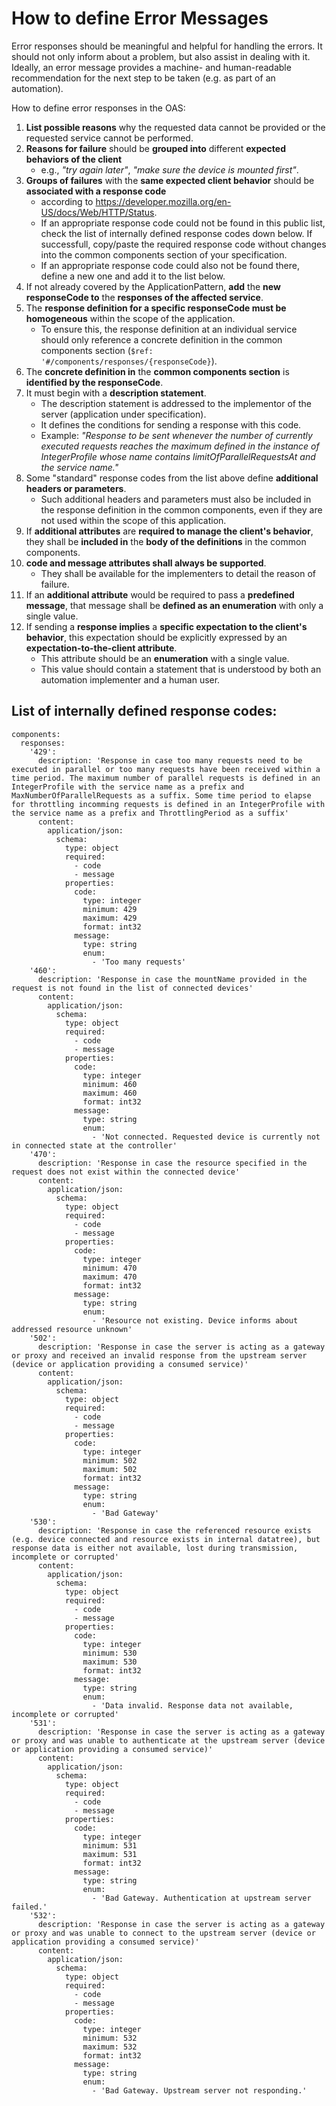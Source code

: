 # How to define Error Messages

Error responses should be meaningful and helpful for handling the errors.
It should not only inform about a problem, but also assist in dealing with it.
Ideally, an error message provides a machine- and human-readable recommendation for the next step to be taken (e.g. as part of an automation).

How to define error responses in the OAS:
1. **List possible reasons** why the requested data cannot be provided or the requested service cannot be performed.
2. **Reasons for failure** should be **grouped into** different **expected behaviors of the client**
    - e.g., *"try again later"*, *"make sure the device is mounted first"*.
3. **Groups of failures** with the **same expected client behavior** should be **associated with a response code** 
    - according to https://developer.mozilla.org/en-US/docs/Web/HTTP/Status.
    - If an appropriate response code could not be found in this public list, check the list of internally defined response codes down below. If successfull, copy/paste the required response code without changes into the common components section of your specification.
    - If an appropriate response code could also not be found there, define a new one and add it to the list below.  
4. If not already covered by the ApplicationPattern, **add** the **new responseCode to** the **responses of the affected service**.
5. The **response definition for a specific responseCode must be homogeneous** within the scope of the application.  
    - To ensure this, the response definition at an individual service should only reference a concrete definition in the common components section (`$ref: '#/components/responses/{responseCode}`).
6. The **concrete definition in** the **common components section** is **identified by the responseCode**.
7. It must begin with a **description statement**. 
    - The description statement is addressed to the implementor of the server (application under specification). 
    - It defines the conditions for sending a response with this code. 
    - Example: *"Response to be sent whenever the number of currently executed requests reaches the maximum defined in the instance of IntegerProfile whose name contains limitOfParallelRequestsAt and the service name."*
6. Some "standard" response codes from the list above define **additional headers or parameters**.
     - Such additional headers and parameters must also be included in the response definition in the common components, even if they are not used within the scope of this application.
7. If **additional attributes** are **required to manage the client's behavior**, they shall be **included in** the **body of the definitions** in the common components.
8. **code and message attributes shall always be supported**. 
     - They shall be available for the implementers to detail the reason of failure.
9. If an **additional attribute** would be required to pass a **predefined message**, that message shall be **defined as an enumeration** with only a single value.
10. If sending a **response implies** a **specific expectation to the client's behavior**, this expectation should be explicitly expressed by an **expectation-to-the-client attribute**. 
     - This attribute should be an **enumeration** with a single value. 
     - This value should contain a statement that is understood by both an automation implementer and a human user.

## List of internally defined response codes:
```
components:
  responses:
    '429':
      description: 'Response in case too many requests need to be executed in parallel or too many requests have been received within a time period. The maximum number of parallel requests is defined in an IntegerProfile with the service name as a prefix and MaxNumberOfParallelRequests as a suffix. Some time period to elapse for throttling incomming requests is defined in an IntegerProfile with the service name as a prefix and ThrottlingPeriod as a suffix'
      content:
        application/json:
          schema:
            type: object
            required:
              - code
              - message
            properties:
              code:
                type: integer
                minimum: 429
                maximum: 429
                format: int32
              message:
                type: string
                enum:
                  - 'Too many requests'
    '460':
      description: 'Response in case the mountName provided in the request is not found in the list of connected devices'
      content:
        application/json:
          schema:
            type: object
            required:
              - code
              - message
            properties:
              code:
                type: integer
                minimum: 460
                maximum: 460
                format: int32
              message:
                type: string
                enum:
                  - 'Not connected. Requested device is currently not in connected state at the controller'
    '470':
      description: 'Response in case the resource specified in the request does not exist within the connected device'
      content:
        application/json:
          schema:
            type: object
            required:
              - code
              - message
            properties:
              code:
                type: integer
                minimum: 470
                maximum: 470
                format: int32
              message:
                type: string
                enum:
                  - 'Resource not existing. Device informs about addressed resource unknown'
    '502':
      description: 'Response in case the server is acting as a gateway or proxy and received an invalid response from the upstream server (device or application providing a consumed service)'
      content:
        application/json:
          schema:
            type: object
            required:
              - code
              - message
            properties:
              code:
                type: integer
                minimum: 502
                maximum: 502
                format: int32
              message:
                type: string
                enum:
                  - 'Bad Gateway'
    '530':
      description: 'Response in case the referenced resource exists (e.g. device connected and resource exists in internal datatree), but response data is either not available, lost during transmission, incomplete or corrupted'
      content:
        application/json:
          schema:
            type: object
            required:
              - code
              - message
            properties:
              code:
                type: integer
                minimum: 530
                maximum: 530
                format: int32
              message:
                type: string
                enum:
                  - 'Data invalid. Response data not available, incomplete or corrupted'
    '531':
      description: 'Response in case the server is acting as a gateway or proxy and was unable to authenticate at the upstream server (device or application providing a consumed service)'
      content:
        application/json:
          schema:
            type: object
            required:
              - code
              - message
            properties:
              code:
                type: integer
                minimum: 531
                maximum: 531
                format: int32
              message:
                type: string
                enum:
                  - 'Bad Gateway. Authentication at upstream server failed.'
    '532':
      description: 'Response in case the server is acting as a gateway or proxy and was unable to connect to the upstream server (device or application providing a consumed service)'
      content:
        application/json:
          schema:
            type: object
            required:
              - code
              - message
            properties:
              code:
                type: integer
                minimum: 532
                maximum: 532
                format: int32
              message:
                type: string
                enum:
                  - 'Bad Gateway. Upstream server not responding.'

```
